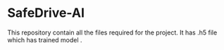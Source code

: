 # SafeDrive-AI
This repository contain all the files required for the project. It has .h5 file which has trained model .
